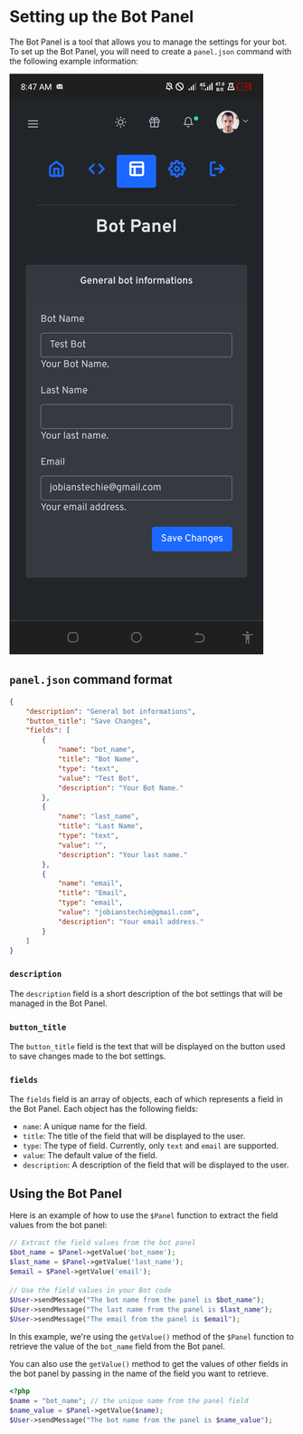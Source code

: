# Setting up the Bot Panel

The Bot Panel is a tool that allows you to manage the settings for your bot. To set up the Bot Panel, you will need to create a `panel.json` command with the following example information:

![](</.gitbook/assets/Screenshot_20230327-084746.png>)

## `panel.json` command format

```json
{
    "description": "General bot informations",
    "button_title": "Save Changes",
    "fields": [
        {
            "name": "bot_name",
            "title": "Bot Name",
            "type": "text",
            "value": "Test Bot",
            "description": "Your Bot Name."
        },
        {
            "name": "last_name",
            "title": "Last Name",
            "type": "text",
            "value": "",
            "description": "Your last name."
        },
        {
            "name": "email",
            "title": "Email",
            "type": "email",
            "value": "jobianstechie@gmail.com",
            "description": "Your email address."
        }
    ]
}
```

### `description`

The `description` field is a short description of the bot settings that will be managed in the Bot Panel.

### `button_title`

The `button_title` field is the text that will be displayed on the button used to save changes made to the bot settings.

### `fields`

The `fields` field is an array of objects, each of which represents a field in the Bot Panel. Each object has the following fields:

- `name`: A unique name for the field.
- `title`: The title of the field that will be displayed to the user.
- `type`: The type of field. Currently, only `text` and `email` are supported.
- `value`: The default value of the field.
- `description`: A description of the field that will be displayed to the user.

## Using the Bot Panel

Here is an example of how to use the `$Panel` function to extract the field values from the bot panel:

```php
// Extract the field values from the bot panel
$bot_name = $Panel->getValue('bot_name');
$last_name = $Panel->getValue('last_name');
$email = $Panel->getValue('email');

// Use the field values in your Bot code
$User->sendMessage("The bot name from the panel is $bot_name");
$User->sendMessage("The last name from the panel is $last_name");
$User->sendMessage("The email from the panel is $email");

```

In this example, we're using the `getValue()` method of the `$Panel` function to retrieve the value of the `bot_name` field from the Bot panel.

You can also use the `getValue()` method to get the values of other fields in the bot panel by passing in the name of the field you want to retrieve.

```php
<?php
$name = "bot_name"; // the unique name from the panel field
$name_value = $Panel->getValue($name);
$User->sendMessage("The bot name from the panel is $name_value");
```
